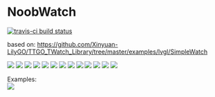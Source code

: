 # NoobWatch
[![travis-ci build status](https://travis-ci.org/merkez-ul-icadat/SimpleWatch.svg?branch=master)](https://travis-ci.org/merkez-ul-icadat/SimpleWatch)

based on: https://github.com/Xinyuan-LilyGO/TTGO_TWatch_Library/tree/master/examples/lvgl/SimpleWatch  

<img src="img/1.png">
<img src="img/2.jpg">
<img src="img/3.jpg">
<img src="img/4.jpg">
<img src="img/5.jpg">
<img src="img/6.jpg">
<img src="img/7.jpg">
<img src="img/8.jpg">
<img src="img/9.jpg">
<img src="img/10.jpg">
<img src="img/11.jpg">
<img src="img/14.jpg">
<img src="img/15.jpg">

Examples:  
<img src="img/LoraWAN-Field-Test-Device1_3.png">
